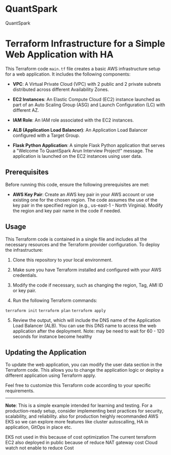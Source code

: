 # QuantSpark
QuantSpark

# Terraform Infrastructure for a Simple Web Application with HA

This Terraform code `main.tf` file creates a basic AWS infrastructure setup for a web application. It includes the following components:

- **VPC**: A Virtual Private Cloud (VPC) with 2 public and 2 private subnets distributed across different Availability Zones.

- **EC2 Instances**: An Elastic Compute Cloud (EC2) instance launched as part of an Auto Scaling Group (ASG) and Launch Configuration (LC) with different AZ.

- **IAM Role**: An IAM role associated with the EC2 instances.

- **ALB (Application Load Balancer)**: An Application Load Balancer configured with a Target Group.

- **Flask Python Application**: A simple Flask Python application that serves a "Welcome To QuantSpark Arun Interview Project!" message. The application is launched on the EC2 instances using user data.

## Prerequisites

Before running this code, ensure the following prerequisites are met:

- **AWS Key Pair**: Create an AWS key pair in your AWS account or use existing one for the chosen region. The code assumes the use of the key pair in the specified region (e.g., us-east-1 - North Virginia). Modify the region and key pair name in the code if needed.

## Usage

This Terraform code is contained in a single file and includes all the necessary resources and the Terraform provider configuration. To deploy the infrastructure:

1. Clone this repository to your local environment.

2. Make sure you have Terraform installed and configured with your AWS credentials.

3. Modify the code if necessary, such as changing the region, Tag, AMI ID or key pair.

4. Run the following Terraform commands:

`terraform init`
`terraform plan`
`terraform apply`


5. Review the output, which will include the DNS name of the Application Load Balancer (ALB). You can use this DNS name to access the web application after the deployment.
Note: may be need to wait for 60 - 120 seconds for instance become healthy

## Updating the Application

To update the web application, you can modify the user data section in the Terraform code. This allows you to change the application logic or deploy a different application using Terraform apply.

Feel free to customize this Terraform code according to your specific requirements.

---

**Note**: This is a simple example intended for learning and testing. For a production-ready setup, consider implementing best practices for security, scalability, and reliability. also for production heighly recommanded AWS EKS so we can explore more features like cluster autoscalling, HA in application, GitOps in place etc. 

EKS not used in this because of cost optimization 
The current terraform EC2 also deployed in public because of reduce NAT gateway cost
Cloud watch not enable to reduce Cost
